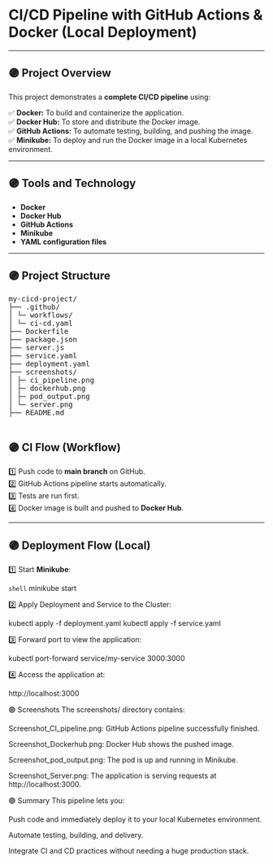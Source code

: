 # CI/CD Pipeline with GitHub Actions & Docker (Local Deployment)

---

## 🟣 Project Overview

This project demonstrates a **complete CI/CD pipeline** using:

✅ **Docker:** To build and containerize the application.  
✅ **Docker Hub:** To store and distribute the Docker image.  
✅ **GitHub Actions:** To automate testing, building, and pushing the image.  
✅ **Minikube:** To deploy and run the Docker image in a local Kubernetes environment.

---

## 🟣 Tools and Technology

- **Docker**
- **Docker Hub**
- **GitHub Actions**
- **Minikube**
- **YAML configuration files**

---

## 🟣 Project Structure
<pre>
my-cicd-project/
├── .github/
│ └─ workflows/
│ └─ ci-cd.yaml
├── Dockerfile
├── package.json
├── server.js
├── service.yaml
├── deployment.yaml
├── screenshots/
│ ├─ ci_pipeline.png
│ ├─ dockerhub.png
│ ├─ pod_output.png
│ └─ server.png
├── README.md

</pre>

## 🟣 CI Flow (Workflow)

1️⃣ Push code to **main branch** on GitHub.  
2️⃣ GitHub Actions pipeline starts automatically.  
3️⃣ Tests are run first.  
4️⃣ Docker image is built and pushed to **Docker Hub**.  

---

## 🟣 Deployment Flow (Local)

1️⃣ Start **Minikube**:

```shell```
minikube start

2️⃣ Apply Deployment and Service to the Cluster:

kubectl apply -f deployment.yaml
kubectl apply -f service.yaml

3️⃣ Forward port to view the application:

kubectl port-forward service/my-service 3000:3000

4️⃣ Access the application at:

http://localhost:3000

🟣 Screenshots
The screenshots/ directory contains:

Screenshot_CI_pipeline.png: GitHub Actions pipeline successfully finished.

Screenshot_Dockerhub.png: Docker Hub shows the pushed image.

Screenshot_pod_output.png: The pod is up and running in Minikube.

Screenshot_Server.png: The application is serving requests at http://localhost:3000.

🟣 Summary
This pipeline lets you:

  Push code and immediately deploy it to your local Kubernetes environment.
  
  Automate testing, building, and delivery.
  
  Integrate CI and CD practices without needing a huge production stack.


